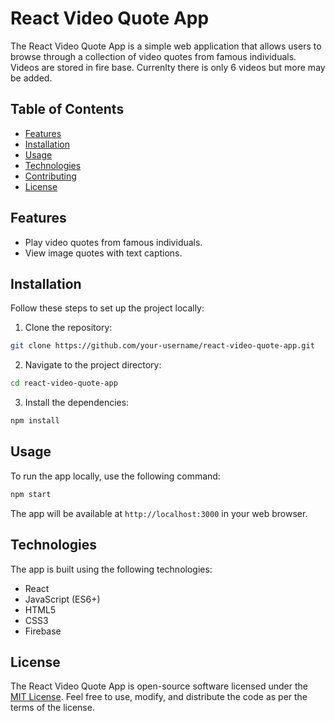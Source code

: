 
# React Video Quote App

The React Video Quote App is a simple web application that allows users to browse through a collection of video quotes from famous individuals. Videos are stored in fire base. Currenlty there is only 6 videos but more may be added.

## Table of Contents

- [Features](#features)
- [Installation](#installation)
- [Usage](#usage)
- [Technologies](#technologies)
- [Contributing](#contributing)
- [License](#license)

## Features
- Play video quotes from famous individuals.
- View image quotes with text captions.

## Installation

Follow these steps to set up the project locally:

1. Clone the repository:

```bash
git clone https://github.com/your-username/react-video-quote-app.git
```

2. Navigate to the project directory:

```bash
cd react-video-quote-app
```

3. Install the dependencies:

```bash
npm install
```

## Usage

To run the app locally, use the following command:

```bash
npm start
```

The app will be available at `http://localhost:3000` in your web browser.

## Technologies

The app is built using the following technologies:

- React
- JavaScript (ES6+)
- HTML5
- CSS3
- Firebase

## License

The React Video Quote App is open-source software licensed under the [MIT License](LICENSE). Feel free to use, modify, and distribute the code as per the terms of the license.
